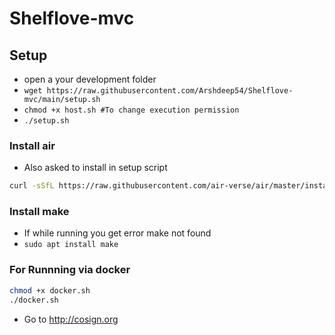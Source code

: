 # Shelflove-mvc
 
## Setup  
- open a your development folder
- ```wget https://raw.githubusercontent.com/Arshdeep54/Shelflove-mvc/main/setup.sh``` 
- ```chmod +x host.sh #To change execution permission```
- ```./setup.sh```

### Install air 
- Also asked to install in setup script 
```bash
curl -sSfL https://raw.githubusercontent.com/air-verse/air/master/install.sh | sh -s -- -b $(go env GOPATH)/bin
```
### Install make 
- If while running you get error make not found 
- ```sudo apt install make```
### For Runnning via  docker

```bash
chmod +x docker.sh
./docker.sh
```
- Go to http://cosign.org 